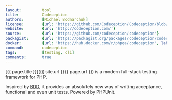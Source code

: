 ```yaml
---
layout:         tool
title:          Codeception
authors:        [Michael Bodnarchuk]
license:        {url: 'https://github.com/Codeception/Codeception/blob/2.3/LICENSE', label: 'MIT License'}
website:        {url: 'http://codeception.com/'}
source:         {url: 'https://github.com/codeception/codeception'}
packagist:      {url: 'https://packagist.org/packages/codeception/codeception', label: 'codeception/codeception'}
docker:         {url: 'https://hub.docker.com/r/phpqa/codeception', label: 'phpqa/codeception'}
command:        codeception
tags:           [testing, cli]
comments:       true
---
```


[{{ page.title }}]({{ site.url }}{{ page.url }}) is a modern full-stack testing framework for PHP.

<!--more--> 

Inspired by [BDD](https://en.wikipedia.org/wiki/Behavior-driven_development),
it provides an absolutely new way of writing acceptance, functional and even unit tests.
Powered by PHPUnit.

